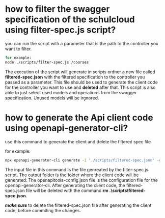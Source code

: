 # how to filter the swagger specification of the schulcloud using filter-spec.js script? 

you can run the script with a parameter that is the path to the controller you want to filter. 

```bash
for example:
node ./scripts/filter-spec.js /courses 
```
The execution of the script will generate in scripts ordner a new file called **filtered-spec.json** with the filtered specification to the controller you passed as a parameter. This file should be used to generate the client code for the controller you want to use and **deleted** after that.
This script is also able to just select used models and operations from the swagger specification. Unused models will be irgnored.

# how to generate the Api client code using openapi-generator-cli?

use this command to generate the client and delete the filtered spec file

for example:
```bash
npx openapi-generator-cli generate -i './scripts/filtered-spec.json' -g typescript-axios -o "apps/server/src/modules/common-cartridge/common-cartridge-client/courses-api-client" --skip-validate-spec -c 'openapitools-config.json' && rm .\scripts\filtered-spec.json
```
The input file in this command is the file genreated by the filter-spec.js script. The output folder is the folder where the client code will be generated. The openapitools-config.json file is the configuration file for the openapi-generator-cli. After generating the client code, the filtered-spec.json file will be deleted with the command **rm .\scripts\filtered-spec.json**.

***make sure*** to delete the filtered-spec.json file after generating the client code, before commiting the changes.





